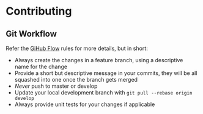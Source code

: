# Contributing

## Git Workflow

Refer the [GiHub Flow](https://guides.github.com/introduction/flow/) rules for more details, but in short:

- Always create the changes in a feature branch, using a descriptive name for the change
- Provide a short but descriptive message in your commits, they will be all squashed into one once the branch gets merged
- *Never* push to master or develop
- Update your local development branch with `git pull --rebase origin develop`
- Always provide unit tests for your changes if applicable
